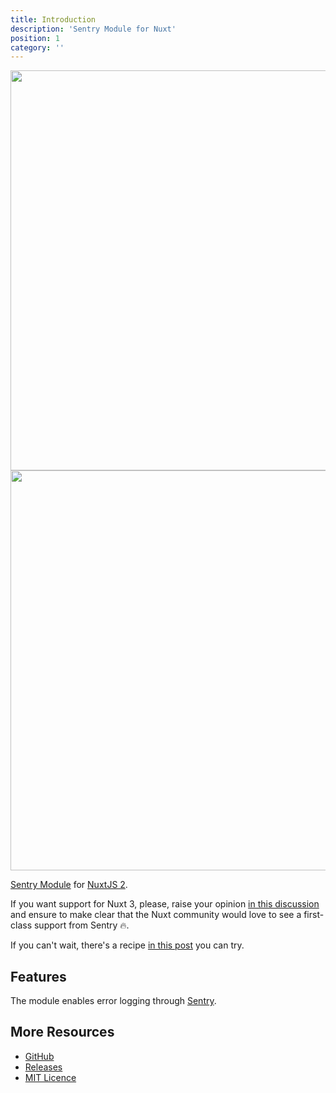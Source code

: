 ```yaml
---
title: Introduction
description: 'Sentry Module for Nuxt'
position: 1
category: ''
---
```


<img src="/preview.png" class="light-img" width="1280" height="640" alt=""/>
<img src="/preview-dark.png" class="dark-img" width="1280" height="640" alt=""/>

[Sentry Module](https://github.com/nuxt-community/sentry-module) for [NuxtJS 2](https://v2.nuxt.com/).


<alert type="warning">

  If you want support for Nuxt 3, please, raise your opinion [in this discussion](https://github.com/getsentry/sentry-javascript/discussions/6929) and ensure to make clear that the Nuxt community would love to see a first-class support from Sentry 🔥.

  If you can't wait, there's a recipe [in this post](https://www.lichter.io/articles/nuxt3-sentry-recipe/) you can try.

</alert>

## Features

The module enables error logging through [Sentry](https://sentry.io/).

## More Resources

* [GitHub](https://github.com/nuxt-community/sentry-module)
* [Releases](https://github.com/nuxt-community/sentry-module/releases)
* [MIT Licence](https://github.com/nuxt-community/sentry-module/blob/master/LICENSE)